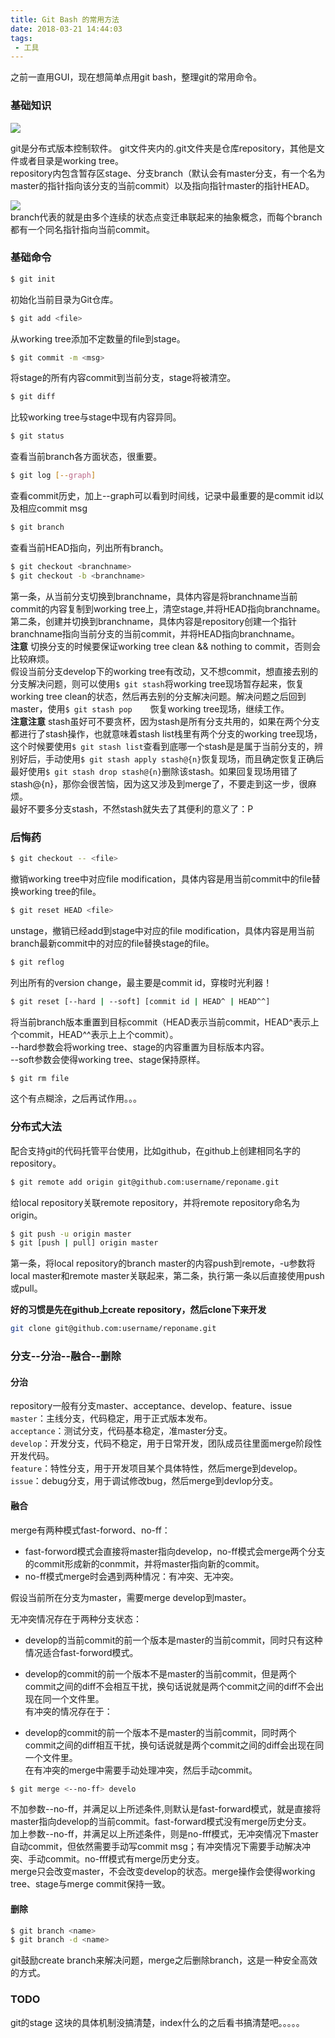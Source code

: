 ```yaml
---
title: Git Bash 的常用方法
date: 2018-03-21 14:44:03
tags:
 - 工具
---
```


之前一直用GUI，现在想简单点用git bash，整理git的常用命令。  

### 基础知识  
![](/assets/blogImgs/git-version-manage.jpg)  

git是分布式版本控制软件。  git文件夹内的.git文件夹是仓库repository，其他是文件或者目录是working tree。  
repository内包含暂存区stage、分支branch（默认会有master分支，有一个名为master的指针指向该分支的当前commit）以及指向指针master的指针HEAD。  

![](/assets/blogImgs/git-branch.jpg)  
branch代表的就是由多个连续的状态点变迁串联起来的抽象概念，而每个branch都有一个同名指针指向当前commit。  

### 基础命令  

```bash
$ git init  
```
初始化当前目录为Git仓库。  

```bash
$ git add <file>
```
从working tree添加不定数量的file到stage。 

```bash
$ git commit -m <msg>
```
将stage的所有内容commit到当前分支，stage将被清空。  

```bash
$ git diff
```
比较working tree与stage中现有内容异同。

```bash
$ git status
```
查看当前branch各方面状态，很重要。  
  
```bash
$ git log [--graph]
```
查看commit历史，加上--graph可以看到时间线，记录中最重要的是commit id以及相应commit msg
  
```bash
$ git branch
```
查看当前HEAD指向，列出所有branch。  

```bash
$ git checkout <branchname>
$ git checkout -b <branchname>
```
第一条，从当前分支切换到branchname，具体内容是将branchname当前commit的内容复制到working tree上，清空stage,并将HEAD指向branchname。  
第二条，创建并切换到branchname，具体内容是repository创建一个指针branchname指向当前分支的当前commit，并将HEAD指向branchname。  
**注意**
切换分支的时候要保证working tree clean && nothing to commit，否则会比较麻烦。  
假设当前分支develop下的working tree有改动，又不想commit，想直接去别的分支解决问题，则可以使用```$ git stash```将working tree现场暂存起来，恢复working tree clean的状态，然后再去别的分支解决问题。解决问题之后回到master，使用```$ git stash pop	```恢复working tree现场，继续工作。  
**注意注意**
stash虽好可不要贪杯，因为stash是所有分支共用的，如果在两个分支都进行了stash操作，也就意味着stash list栈里有两个分支的working tree现场，这个时候要使用```$ git stash list```查看到底哪一个stash是是属于当前分支的，辨别好后，手动使用```$ git stash apply stash@{n}```恢复现场，而且确定恢复正确后最好使用```$ git stash drop stash@{n}```删除该stash。如果回复现场用错了stash@{n}，那你会很苦恼，因为这又涉及到merge了，不要走到这一步，很麻烦。  
最好不要多分支stash，不然stash就失去了其便利的意义了：P  


### 后悔药  
```bash
$ git checkout -- <file>
```
撤销working tree中对应file modification，具体内容是用当前commit中的file替换working tree的file。  

```bash
$ git reset HEAD <file>
```
unstage，撤销已经add到stage中对应的file modification，具体内容是用当前branch最新commit中的对应的file替换stage的file。
  
```bash
$ git reflog
```
列出所有的version change，最主要是commit id，穿梭时光利器！   


```bash
$ git reset [--hard | --soft] [commit id | HEAD^ | HEAD^^]
```
将当前branch版本重置到目标commit（HEAD表示当前commit，HEAD^表示上个commit，HEAD^^表示上上个commit）。  
--hard参数会将working tree、stage的内容重置为目标版本内容。  
--soft参数会使得working tree、stage保持原样。  

```bash
$ git rm file
```
这个有点糊涂，之后再试作用。。。  

### 分布式大法  

配合支持git的代码托管平台使用，比如github，在github上创建相同名字的repository。  
```bash
$ git remote add origin git@github.com:username/reponame.git  
```
给local repository关联remote repository，并将remote repository命名为origin。  

```bash
$ git push -u origin master
$ git [push | pull] origin master
```
第一条，将local repository的branch master的内容push到remote，-u参数将local master和remote master关联起来，第二条，执行第一条以后直接使用push或pull。  

**好的习惯是先在github上create repository，然后clone下来开发**  

```bash
git clone git@github.com:username/reponame.git
```

### 分支--分治--融合--删除  

#### 分治  

repository一般有分支master、acceptance、develop、feature、issue  
```master```：主线分支，代码稳定，用于正式版本发布。  
```acceptance```：测试分支，代码基本稳定，准master分支。  
```develop```：开发分支，代码不稳定，用于日常开发，团队成员往里面merge阶段性开发代码。  
```feature```：特性分支，用于开发项目某个具体特性，然后merge到develop。  
```issue```：debug分支，用于调试修改bug，然后merge到devlop分支。  


#### 融合
merge有两种模式fast-forword、no-ff：  
- fast-forword模式会直接将master指向develop，no-ff模式会merge两个分支的commit形成新的conmmit，并将master指向新的commit。  
- no-ff模式merge时会遇到两种情况：有冲突、无冲突。  

假设当前所在分支为master，需要merge develop到master。  

无冲突情况存在于两种分支状态：  
- develop的当前commit的前一个版本是master的当前commit，同时只有这种情况适合fast-forword模式。

- develop的commit的前一个版本不是master的当前commit，但是两个commit之间的diff不会相互干扰，换句话说就是两个commit之间的diff不会出现在同一个文件里。  
有冲突的情况存在于：  
- develop的commit的前一个版本不是master的当前commit，同时两个commit之间的diff相互干扰，换句话说就是两个commit之间的diff会出现在同一个文件里。  
在有冲突的merge中需要手动处理冲突，然后手动commit。  


```bash
$ git merge <--no-ff> develo
```
不加参数--no-ff，并满足以上所述条件,则默认是fast-forward模式，就是直接将master指向develop的当前commit。fast-forward模式没有merge历史分支。  
加上参数--no-ff，并满足以上所述条件，则是no-fff模式，无冲突情况下master自动commit，但依然需要手动写commit msg；有冲突情况下需要手动解决冲突、手动commit。no-fff模式有merge历史分支。    
merge只会改变master，不会改变develop的状态。merge操作会使得working tree、stage与merge commit保持一致。

#### 删除  
```bash
$ git branch <name>
$ git branch -d <name>
```
git鼓励create branch来解决问题，merge之后删除branch，这是一种安全高效的方式。  

### TODO  
git的stage 这块的具体机制没搞清楚，index什么的之后看书搞清楚吧。。。。。  
